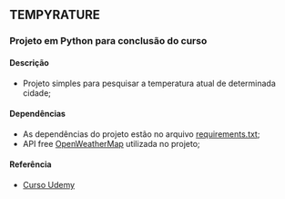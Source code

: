## TEMPYRATURE

### Projeto em Python para conclusão do curso

#### Descrição
- Projeto simples para pesquisar a temperatura atual de determinada cidade;

#### Dependências
- As dependências do projeto estão no arquivo [requirements.txt](https://github.com/dennerevaldt/tempyrature/blob/master/requirements.txt);
- API free [OpenWeatherMap](https://openweathermap.org/) utilizada no projeto;

#### Referência
- [Curso Udemy](https://www.udemy.com/aprenda-a-programar-em-python-com-facilidade-do-zero)

